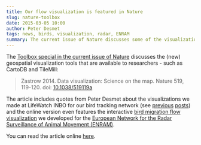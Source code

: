 ```yaml
---
title: Our flow visualization is featured in Nature
slug: nature-toolbox
date: 2015-03-05 10:00
author: Peter Desmet
tags: news, birds, visualization, radar, ENRAM
summary: The current issue of Nature discusses some of the visualization tools we use.
---
```


The [Toolbox special in the current issue of Nature](http://doi.org/10.1038/519119a) discusses the (new) geospatial visualization tools that are available to researchers - such as CartoDB and TileMill:

> Zastrow 2014. Data visualization: Science on the map. Nature 519, 119-120. doi: [10.1038/519119a](http://doi.org/10.1038/519119a)

The article includes quotes from Peter Desmet about the visualizations we made at LifeWatch INBO for our bird tracking network (see [previous]({filename}tracking-eric.md) [posts]({filename}jcd-2014.md)) and the online version even features the interactive [bird migration flow visualization]({filename}bird-migration-flow-visualization.md) we developed for the [European Network for the Radar Surveillance of Animal Movement (ENRAM)](http://enram.eu).

You can read the article online [here](http://doi.org/10.1038/519119a).


